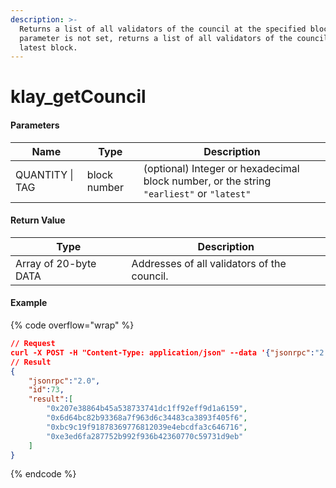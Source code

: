 ```yaml
---
description: >-
  Returns a list of all validators of the council at the specified block. If the
  parameter is not set, returns a list of all validators of the council at the
  latest block.
---
```


# klay\_getCouncil

#### **Parameters**

| Name            | Type         | Description                                                                              |
| --------------- | ------------ | ---------------------------------------------------------------------------------------- |
| QUANTITY \| TAG | block number | (optional) Integer or hexadecimal block number, or the string `"earliest"` or `"latest"` |

#### **Return Value**

| Type                  | Description                                 |
| --------------------- | ------------------------------------------- |
| Array of 20-byte DATA | Addresses of all validators of the council. |

#### Example

{% code overflow="wrap" %}
```json
// Request
curl -X POST -H "Content-Type: application/json" --data '{"jsonrpc":"2.0", "method":"klay_getCouncil", "params":["0x1b4"],"id":73}' http://klaytn.blockpi.network/v1/rpc/your-api-key
// Result
{
    "jsonrpc":"2.0",
    "id":73,
    "result":[
        "0x207e38864b45a538733741dc1ff92eff9d1a6159",
        "0x6d64bc82b93368a7f963d6c34483ca3893f405f6",
        "0xbc9c19f91878369776812039e4ebcdfa3c646716",
        "0xe3ed6fa287752b992f936b42360770c59731d9eb"
    ]
}
```
{% endcode %}
